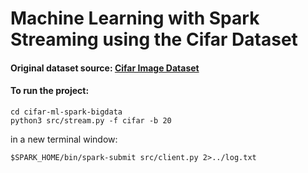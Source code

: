 # Machine Learning with Spark Streaming using the Cifar Dataset

#### Original dataset source:  [Cifar Image Dataset](http://https://www.cs.toronto.edu/~kriz/cifar.html "Cifar Image Dataset")

#### To run the project:
``` 
cd cifar-ml-spark-bigdata
python3 src/stream.py -f cifar -b 20
```
in a new terminal window:
```
$SPARK_HOME/bin/spark-submit src/client.py 2>../log.txt
```
